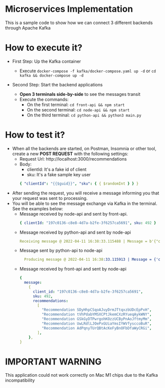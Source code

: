 # Microservices Implementation

This is a sample code to show how we can connect 3 different backends through Apache Kafka

# How to execute it?

- First Step: Up the Kafka container

  - Execute `docker-compose -f kafka/docker-compose.yaml up -d` or `cd kafka && docker-compose up -d`

- Second Step: Start the backend applications
  - **Open 3 terminals side-by-side** to see the messages transit
  - Execute the commands:
    - On the first terminal: `cd front-api && npm start`
    - On the second terminal: `cd node-api && npm start`
    - On the third terminal: `cd python-api && python3 main.py`

# How to test it?

- When all the backends are started, on Postman, Insomnia or other tool, create a new **POST REQUEST** with the following settings:
  - Request Url: http://localhost:3000/recommendations
  - Body:
    - clientId: It's a fake id of client
    - sku: It's a fake sample key user
    ```yaml
    { "clientId": "{{$guid}}", "sku": { { $randomInt } } }
    ```
- After sending the request, you will receive a message informing you that your request was sent to processing.
- You will be able to see the message exchange via Kafka in the terminal. See the examples below:
  - Message received by node-api and sent by front-api.
    ```yaml
    { clientId: "197c0136-c8e8-4d7a-b2fe-3f6257ca5691", sku: 492 }
    ```
  - Message received by python-api and sent by node-api
    ```yaml
    Receiving message @ 2022-04-11 16:38:33.115488 | Message = b'{"clientId":"197c0136-c8e8-4d7a-b2fe-3f6257ca5691","sku":492}'
    ```
  - Message sent by python-api to node-api
    ```yaml
      Producing message @ 2022-04-11 16:38:33.115913 | Message = {'client_id': '197c0136-c8e8-4d7a-b2fe-3f6257ca5691', 'sku': 492, 'recommendations': ['Recommendation SDyHhpCSqoAJuyDrmJTtqxzbUDcEpPxH', 'Recommendation tVhPdabYMSXCPtJkemCXzRYueqAykWNY', 'Recommendation GSkGyDTPwrgohKOzzUCByPnAoJftmyMm', 'Recommendation UwLRdlLJOePxGUiaYmsIYWVfysccoBuR', 'Recommendation AdPqnyTUrQBtAcKeFyBnOFbDfaWyCRGi']}
    ```
  - Message received by front-api and sent by node-api
    ```yaml
    {
      message:
        {
          client_id: "197c0136-c8e8-4d7a-b2fe-3f6257ca5691",
          sku: 492,
          recommendations:
            [
              "Recommendation SDyHhpCSqoAJuyDrmJTtqxzbUDcEpPxH",
              "Recommendation tVhPdabYMSXCPtJkemCXzRYueqAykWNY",
              "Recommendation GSkGyDTPwrgohKOzzUCByPnAoJftmyMm",
              "Recommendation UwLRdlLJOePxGUiaYmsIYWVfysccoBuR",
              "Recommendation AdPqnyTUrQBtAcKeFyBnOFbDfaWyCRGi",
            ],
        },
    }
    ```

# IMPORTANT WARNING

This application could not work correctly on Mac M1 chips due to the Kafka incompatibility
